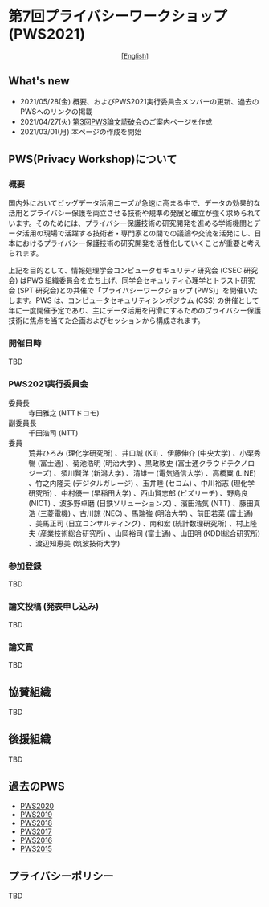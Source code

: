 # 第7回プライバシーワークショップ (PWS2021)

<div style="text-align: center;">
 <font size="2">
  <a href="./index_e.html">[English]</a>
 </font>
</div>

## What's new
- 2021/05/28(金) 概要、およびPWS2021実行委員会メンバーの更新、過去のPWSへのリンクの掲載
- 2021/04/27(火) [第3回PWS論文読破会](./study21.html)のご案内ページを作成
- 2021/03/01(月) 本ページの作成を開始

## PWS(Privacy Workshop)について
### 概要

国内外においてビッグデータ活用ニーズが急速に高まる中で、データの効果的な活用とプライバシー保護を両立させる技術や規準の発展と確立が強く求められています。そのためには、プライバシー保護技術の研究開発を進める学術機関とデータ活用の現場で活躍する技術者・専門家との間での議論や交流を活発にし、日本におけるプライバシー保護技術の研究開発を活性化していくことが重要と考えられます。

上記を目的として、情報処理学会コンピュータセキュリティ研究会 (CSEC 研究会) はPWS 組織委員会を立ち上げ、同学会セキュリティ心理学とトラスト研究会 (SPT 研究会)との共催で「プライバシーワークショップ (PWS)」を開催いたします。PWS は、コンピュータセキュリティシンポジウム (CSS) の併催として年に一度開催予定であり、主にデータ活用を円滑にするためのプライバシー保護技術に焦点を当てた企画およびセッションから構成されます。

### 開催日時
TBD

<h3>PWS2021実行委員会 </h3>
<dl>
 <dt>委員長</dt>
  <dd>寺田雅之 (NTTドコモ)</dd>
 <dt>副委員長</dt>
  <dd>千田浩司 (NTT)</dd>
 <dt>委員</dt>
  <dd>荒井ひろみ (理化学研究所) 、井口誠 (Kii) 、伊藤伸介 (中央大学) 、小栗秀暢 (富士通) 、菊池浩明 (明治大学) 、黒政敦史 (富士通クラウドテクノロジーズ) 、須川賢洋 (新潟大学) 、清雄一 (電気通信大学) 、高橋翼 (LINE) 、竹之内隆夫 (デジタルガレージ) 、玉井睦 (セコム) 、中川裕志 (理化学研究所) 、中村優一 (早稲田大学) 、西山賢志郎 (ビズリーチ) 、野島良 (NICT) 、波多野卓磨 (日鉄ソリューションズ) 、濱田浩気 (NTT) 、藤田真浩 (三菱電機) 、古川諒 (NEC) 、馬瑞強 (明治大学) 、前田若菜 (富士通) 、美馬正司 (日立コンサルティング) 、南和宏 (統計数理研究所) 、村上隆夫 (産業技術総合研究所) 、山岡裕司 (富士通) 、山田明 (KDDI総合研究所) 、渡辺知恵美 (筑波技術大学) </dd>
</dl>

### 参加登録
TBD


### 論文投稿 (発表申し込み)
TBD

### 論文賞
TBD

## 協賛組織
TBD


## 後援組織
TBD

## 過去のPWS
- [PWS2020](https://www.iwsec.org/pws/2020/)
- [PWS2019](https://www.iwsec.org/pws/2019/)
- [PWS2018](https://www.iwsec.org/pws/2018/)
- [PWS2017](https://www.iwsec.org/pws/2017/)
- [PWS2016](https://www.iwsec.org/pws/2016/)
- [PWS2015](https://www.iwsec.org/pws/2015/)

## プライバシーポリシー
TBD
